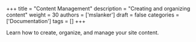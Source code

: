 +++
title = "Content Management"
description = "Creating and organizing content"
weight = 30
authors = ['mslanker']
draft = false
categories = ['Documentation']
tags = []
+++


Learn how to create, organize, and manage your site content.
